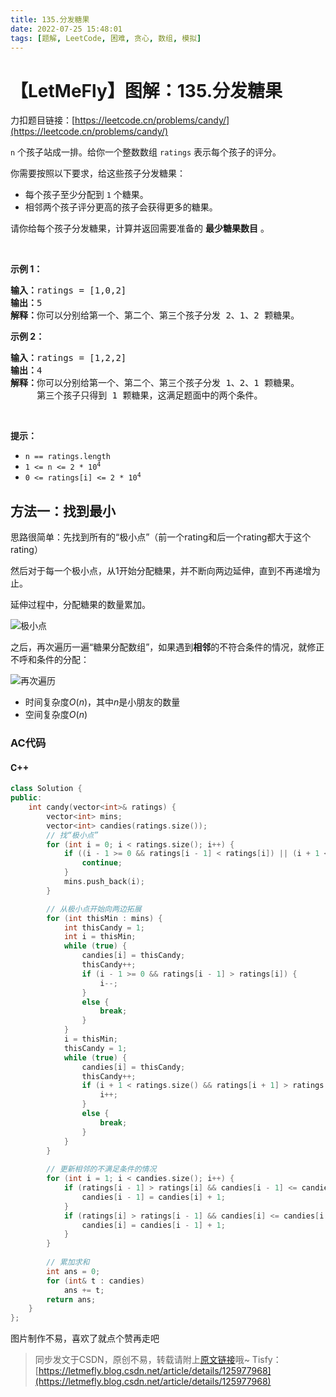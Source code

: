 ```yaml
---
title: 135.分发糖果
date: 2022-07-25 15:48:01
tags: [题解, LeetCode, 困难, 贪心, 数组, 模拟]
---
```


# 【LetMeFly】图解：135.分发糖果

力扣题目链接：[https://leetcode.cn/problems/candy/](https://leetcode.cn/problems/candy/)

<p><code>n</code> 个孩子站成一排。给你一个整数数组 <code>ratings</code> 表示每个孩子的评分。</p>

<p>你需要按照以下要求，给这些孩子分发糖果：</p>

<ul>
	<li>每个孩子至少分配到 <code>1</code> 个糖果。</li>
	<li>相邻两个孩子评分更高的孩子会获得更多的糖果。</li>
</ul>

<p>请你给每个孩子分发糖果，计算并返回需要准备的 <strong>最少糖果数目</strong> 。</p>

<p>&nbsp;</p>

<p><strong>示例&nbsp;1：</strong></p>

<pre>
<strong>输入：</strong>ratings = [1,0,2]
<strong>输出：</strong>5
<strong>解释：</strong>你可以分别给第一个、第二个、第三个孩子分发 2、1、2 颗糖果。
</pre>

<p><strong>示例&nbsp;2：</strong></p>

<pre>
<strong>输入：</strong>ratings = [1,2,2]
<strong>输出：</strong>4
<strong>解释：</strong>你可以分别给第一个、第二个、第三个孩子分发 1、2、1 颗糖果。
     第三个孩子只得到 1 颗糖果，这满足题面中的两个条件。</pre>

<p>&nbsp;</p>

<p><strong>提示：</strong></p>

<ul>
	<li><code>n == ratings.length</code></li>
	<li><code>1 &lt;= n &lt;= 2 * 10<sup>4</sup></code></li>
	<li><code>0 &lt;= ratings[i] &lt;= 2 * 10<sup>4</sup></code></li>
</ul>


    
## 方法一：找到最小

思路很简单：先找到所有的“极小点”（前一个rating和后一个rating都大于这个rating）

然后对于每一个极小点，从$1$开始分配糖果，并不断向两边延伸，直到不再递增为止。

延伸过程中，分配糖果的数量累加。

![极小点](https://cors.tisfy.eu.org/https://img-blog.csdnimg.cn/5a567f411b9e4bf1ba62dd787515bdad.png#pic_center)

之后，再次遍历一遍“糖果分配数组”，如果遇到**相邻**的不符合条件的情况，就修正不呼和条件的分配：

![再次遍历](https://cors.tisfy.eu.org/https://img-blog.csdnimg.cn/4b9ac48aa1e74da6bc158821763368e4.png#pic_center)

+ 时间复杂度$O(n)$，其中$n$是小朋友的数量
+ 空间复杂度$O(n)$

### AC代码

#### C++

```cpp
class Solution {
public:
    int candy(vector<int>& ratings) {
        vector<int> mins;
        vector<int> candies(ratings.size());
		// 找“极小点”
        for (int i = 0; i < ratings.size(); i++) {
            if ((i - 1 >= 0 && ratings[i - 1] < ratings[i]) || (i + 1 < ratings.size() && ratings[i + 1] < ratings[i])) {
                continue;
            }
            mins.push_back(i);
        }

		// 从极小点开始向两边拓展
        for (int thisMin : mins) {
            int thisCandy = 1;
            int i = thisMin;
            while (true) {
                candies[i] = thisCandy;
                thisCandy++;
                if (i - 1 >= 0 && ratings[i - 1] > ratings[i]) {
                    i--;
                }
                else {
                    break;
                }
            }
            i = thisMin;
            thisCandy = 1;
            while (true) {
                candies[i] = thisCandy;
                thisCandy++;
                if (i + 1 < ratings.size() && ratings[i + 1] > ratings[i]) {
                    i++;
                }
                else {
                    break;
                }
            }
        }
        
		// 更新相邻的不满足条件的情况
        for (int i = 1; i < candies.size(); i++) {
            if (ratings[i - 1] > ratings[i] && candies[i - 1] <= candies[i]) {
                candies[i - 1] = candies[i] + 1;
            }
            if (ratings[i] > ratings[i - 1] && candies[i] <= candies[i - 1]) {
                candies[i] = candies[i - 1] + 1;
            }
        }
		
		// 累加求和
        int ans = 0;
        for (int& t : candies)
            ans += t;
        return ans;
    }
};
```

图片制作不易，喜欢了就点个赞再走吧

> 同步发文于CSDN，原创不易，转载请附上[原文链接](https://blog.tisfy.eu.org/2022/07/25/LeetCode%200135.%E5%88%86%E5%8F%91%E7%B3%96%E6%9E%9C/)哦~
> Tisfy：[https://letmefly.blog.csdn.net/article/details/125977968](https://letmefly.blog.csdn.net/article/details/125977968)
